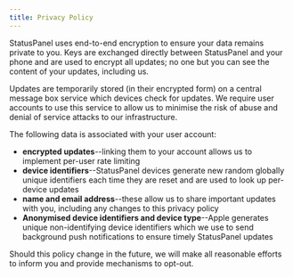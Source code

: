 ```yaml
---
title: Privacy Policy
---
```


StatusPanel uses end-to-end encryption to ensure your data remains private to you. Keys are exchanged directly between StatusPanel and your phone and are used to encrypt all updates; no one but you can see the content of your updates, including us.

Updates are temporarily stored (in their encrypted form) on a central message box service which devices check for updates. We require user accounts to use this service to allow us to minimise the risk of abuse and denial of service attacks to our infrastructure.

The following data is associated with your user account:

- **encrypted updates**--linking them to your account allows us to implement per-user rate limiting
- **device identifiers**--StatusPanel devices generate new random globally unique identifiers each time they are reset and are used to look up per-device updates
- **name and email address**--these allow us to share important updates with you, including any changes to this privacy policy
- **Anonymised device identifiers and device type**--Apple generates unique non-identifying device identifiers which we use to send background push notifications to ensure timely StatusPanel updates

Should this policy change in the future, we will make all reasonable efforts to inform you and provide mechanisms to opt-out.
